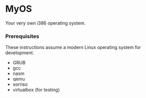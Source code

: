 # MyOS

Your very own i386 operating system.


### Prerequisites

These instructions assume a modern Linux operating system for development.

* GRUB
* gcc
* nasm
* qemu
* xorriso
* virtualbox (for testing)

